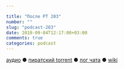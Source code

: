 ```yaml
---

title: "После РТ 203"
number: ""
slug: "podcast-203"
date: 2010-09-04T12:17:00+03:00
comments: true
categories: podcast
---
```

[аудио](http://cdn.radio-t.com/rt203post.mp3) ● [пиратский torrent](http://pirates.radio-t.com/torrents/rt203post.mp3.torrent) ● [лог чата](http://chat.radio-t.com/logs/radio-t-203.html) ● [wiki](http://wiki.radio-t.com/%D0%9F%D0%BE%D1%81%D0%BB%D0%B5_%D0%A0%D0%A2_203)<audio src="http://cdn.radio-t.com/rt203post.mp3" preload="none">
